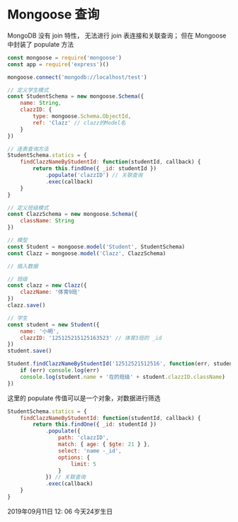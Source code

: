 # Mongoose 查询

MongoDB 没有 join 特性， 无法进行 join 表连接和关联查询； 但在 Mongoose 中封装了 populate 方法

```js
const mongoose = require('mongoose')
const app = require('express')()

mongoose.connect('mongodb://localhost/test')

// 定义学生模式
const StudentSchema = new mongoose.Schema({
	name: String,
	clazzID: {
		type: mongoose.Schema.ObjectId,
		ref: 'Clazz' // clazz的Model名
	}
})

// 连表查询方法
StudentSchema.statics = {
	findClazzNameByStudentId: function(studentId, callback) {
		return this.findOne({ _id: studentId })
			.populate('clazzID') // 关联查询
			.exec(callback)
	}
}

// 定义班级模式
const ClazzSchema = new mongoose.Schema({
	className: String
})

// 模型
const Student = mongoose.model('Student', StudentSchema)
const Clazz = mongoose.model('Clazz', ClazzSchema)

// 插入数据

// 班级
const clazz = new Clazz({
	clazzName: '体育9班'
})
clazz.save()

// 学生
const student = new Student({
	name: '小明',
	clazzID: '125125215125163523' // 体育3班的 _id
})
student.save()

Student.findClazzNameByStudentId('12512521512516', function(err, student) {
	if (err) console.log(err)
	console.log(student.name + '在的班级' + student.clazzID.className)
})
```

这里的 populate 传值可以是一个对象，对数据进行筛选

```js
StudentSchema.statics = {
	findClazzNameByStudentId: function(studentId, callback) {
		return this.findOne({ _id: studentId })
			.populate({
				path: 'clazzID',
				match: { age: { $gte: 21 } },
				select: 'name -_id',
				options: {
					limit: 5
				}
			}) // 关联查询
			.exec(callback)
	}
}
```

<ClientOnly>
  <article-info weather="qing" mood="fendou">2019年09月11日 12: 06 今天24岁生日</article-info>
</ClientOnly>
